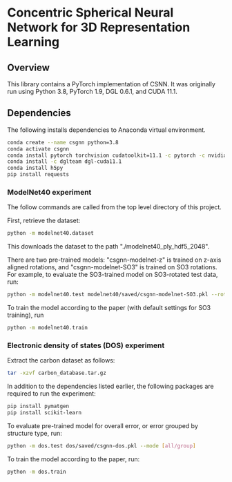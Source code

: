 # Concentric Spherical Neural Network for 3D Representation Learning

## Overview
This library contains a PyTorch implementation of CSNN. It was originally run using Python 3.8, PyTorch 1.9, DGL 0.6.1, and CUDA 11.1.

## Dependencies
The following installs dependencies to Anaconda virtual environment. 
```bash
conda create --name csgnn python=3.8
conda activate csgnn
conda install pytorch torchvision cudatoolkit=11.1 -c pytorch -c nvidia
conda install -c dglteam dgl-cuda11.1
conda install h5py
pip install requests
```

### ModelNet40 experiment
The follow commands are called from the top level directory of this project.

First, retrieve the dataset:
```bash
python -m modelnet40.dataset
```
This downloads the dataset to the path "./modelnet40_ply_hdf5_2048".

There are two pre-trained models: "csgnn-modelnet-z" is trained on z-axis aligned rotations, and "csgnn-modelnet-SO3" is trained on SO3 rotations.
For example, to evaluate the SO3-trained model on SO3-rotated test data, run:
```bash
python -m modelnet40.test modelnet40/saved/csgnn-modelnet-SO3.pkl --rotate_test SO3
```

To train the model according to the paper (with default settings for SO3 training), run
```bash
python -m modelnet40.train
```

### Electronic density of states (DOS) experiment
Extract the carbon dataset as follows:
```bash
tar -xzvf carbon_database.tar.gz
```

In addition to the dependencies listed earlier, the following packages are
required to run the experiment:
```bash
pip install pymatgen
pip install scikit-learn
```

To evaluate pre-trained model for overall error, or error grouped by structure type, run:
```bash
python -m dos.test dos/saved/csgnn-dos.pkl --mode [all/group]
```

To train the model according to the paper, run: 
```bash
python -m dos.train
```
